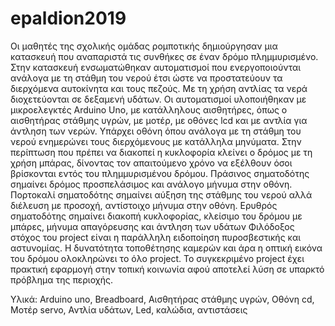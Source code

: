 # epaldion2019

Οι μαθητές της σχολικής ομάδας ρομποτικής δημιούργησαν μια κατασκευή που αναπαριστά τις συνθήκες σε έναν δρόμο πλημμυρισμένο. Στην κατασκευή ενσωματώθηκαν αυτοματισμοί που ενεργοποιούνται ανάλογα με τη στάθμη του νερού έτσι ώστε να προστατεύουν τα διερχόμενα αυτοκίνητα και τους πεζούς. Με τη χρήση αντλίας τα νερά διοχετεύονται σε δεξαμενή υδάτων. Οι αυτοματισμοί υλοποιήθηκαν με μικροελεγκτές Arduino Uno, με κατάλληλους αισθητήρες, όπως  ο αισθητήρας στάθμης υγρών, με μοτέρ, με οθόνες lcd και με αντλία για άντληση των νερών. Υπάρχει οθόνη όπου ανάλογα με τη στάθμη του νερού ενημερώνει τους διερχόμενους με κατάλληλα μηνύματα. Στην περίπτωση που πρέπει να διακοπεί η κυκλοφορία κλείνει ο δρόμος με τη χρήση μπάρας, δίνοντας τον απαιτούμενο χρόνο να εξέλθουν όσοι βρίσκονται εντός του πλημμυρισμένου δρόμου. 
Πράσινος σηματοδότης σημαίνει δρόμος προσπελάσιμος και ανάλογο μήνυμα στην οθόνη. Πορτοκαλί σηματοδότης σημαίνει αύξηση της στάθμης του νερού αλλά διέλευση με προσοχή, αντίστοιχο μήνυμα στην οθόνη. Ερυθρός σηματοδότης σημαίνει διακοπή κυκλοφορίας, κλείσιμο του δρόμου με μπάρες, μήνυμα απαγόρευσης και άντληση των υδάτων
Φιλόδοξος στόχος του project είναι η παράλληλη ειδοποίηση πυροσβεστικής και αστυνομίας. Η δυνατότητα τοποθέτησης καμερών και άρα η οπτική εικόνα του δρόμου ολοκληρώνει το όλο project. 
Το συγκεκριμένο project έχει πρακτική εφαρμογή στην τοπική κοινωνία αφού αποτελεί λύση σε υπαρκτό πρόβλημα της περιοχής.

Υλικά:
Arduino uno,
Breadboard,
Αισθητήρας στάθμης υγρών,
Οθόνη cd,
Μοτέρ servo,
Αντλία υδάτων,
Led, καλώδια, αντιστάσεις
